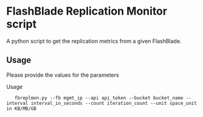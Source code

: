 # FlashBlade Replication Monitor script
 A python script to get the replication metrics from a given FlashBlade.


## Usage
   Please provide the values for the parameters

Usage
```
   fbreplmon.py --fb mgmt_ip --api api_token --bucket bucket_name --interval interval_in_seconds --count iteration_count --unit space_unit in KB/MB/GB
```

